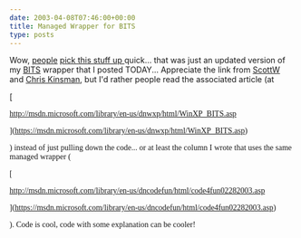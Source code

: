 ```yaml
---
date: 2003-04-08T07:46:00+00:00
title: Managed Wrapper for BITS
type: posts
---
```

Wow, [people](https://aspnetweblog.com/posts/5055.aspx) [pick this stuff up ](https://radio.weblogs.com/0101134/2003/04/07.html#a45)quick... that was just an updated version of my [BITS](https://msdn.microsoft.com/library/default.asp?url=/library/en-us/bits/bits/bits_start_page.asp) wrapper that I posted TODAY... Appreciate the link from [ScottW](https://aspnetweblog.com/posts/5055.aspx) and [Chris Kinsman](https://radio.weblogs.com/0101134/2003/04/07.html#a45), but I'd rather people read the associated article (at

[

<font face="Trebuchet MS">http://msdn.microsoft.com/library/en-us/dnwxp/html/WinXP_BITS.asp

](https://msdn.microsoft.com/library/en-us/dnwxp/html/WinXP_BITS.asp)

) instead of just pulling down the code... or at least the column I wrote that uses the same managed wrapper (

[

<font face="Trebuchet MS">http://msdn.microsoft.com/library/en-us/dncodefun/html/code4fun02282003.asp

](https://msdn.microsoft.com/library/en-us/dncodefun/html/code4fun02282003.asp)

). Code is cool, code with some explanation can be cooler!
